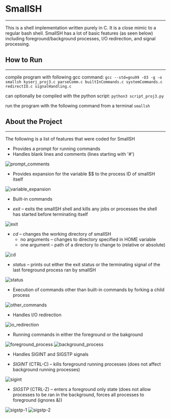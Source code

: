 # SmallSH
---
This is a shell implementation written purely in C. It is a close mimic to a regular bash shell. SmallSH has a lot of basic features (as seen below) 
including foreground/background processes, I/O redirection, and signal processing.

## How to Run
---
compile program with following gcc command:
`gcc --std=gnu99 -O3 -g -o smallsh kyserj_proj3.c parseComm.c builtInCommands.c systemCommands.c redirectIO.c signalHandling.c`

can optionally be compiled with the python script:
`python3 script_proj3.py`

run the program with the following command from a terminal
`smallsh`

## About the Project
---
The following is a list of features that were coded for SmallSH


- Provides a prompt for running commands
- Handles blank lines and comments (lines starting with '#')

![prompt_comments](https://github.com/jkyser/smallSH/blob/main/images/prompt_comments.jpg)


- Provides expansion for the variable $$ to the process ID of smallSH itself

![variable_expansion](https://github.com/jkyser/smallSH/blob/main/images/variable_expansion.jpg)


- Built-in commands

- *exit* – exits the smallSH shell and kills any jobs or processes the shell has started before terminating itself

![exit](https://github.com/jkyser/smallSH/blob/main/images/exit.jpg)


- *cd* – changes the working directory of smallSH
    - no arguments – changes to directory specified in HOME variable
    - one argument – path of a directory to change to (relative or absolute)

![cd](https://github.com/jkyser/smallSH/blob/main/images/cd.jpg)


- *status* – prints out either the exit status or the terminating signal of the last foreground process ran by smallSH

![status](https://github.com/jkyser/smallSH/blob/main/images/status.jpg)


- Execution of commands other than built-in commands by forking a child process

![other_commands](https://github.com/jkyser/smallSH/blob/main/images/other_commands.jpg)


- Handles I/O redirection

![io_redirection](https://github.com/jkyser/smallSH/blob/main/images/io_redirection.jpg)


- Running commands in either the foreground or the bakground

![foreground_process](https://github.com/jkyser/smallSH/blob/main/images/foreground_process.jpg)
![background_process](https://github.com/jkyser/smallSH/blob/main/images/background_process.jpg)


- Handles SIGINT and SIGSTP signals

- *SIGINT* (CTRL-C) – kills foreground running processes (does not affect background running processes)

![sigint](https://github.com/jkyser/smallSH/blob/main/images/sigint.jpg)


- *SIGSTP* (CTRL-Z) – enters a foreground only state (does not allow processes to be ran in the background, forces all processes to foreground (ignores &))

![sigstp-1](https://github.com/jkyser/smallSH/blob/main/images/sigstp-1.jpg)
![sigstp-2](https://github.com/jkyser/smallSH/blob/main/images/sigstp-2.jpg)
